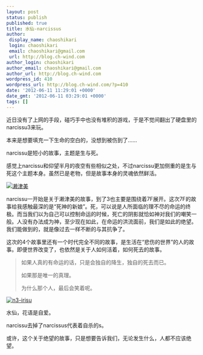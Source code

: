 ```yaml
---
layout: post
status: publish
published: true
title: 水仙-narcissus
author:
 display_name: chaoshikari
 login: chaoshikari
 email: chaoshikari@gmail.com
 url: http://blog.ch-wind.com
author_login: chaoshikari
author_email: chaoshikari@gmail.com
author_url: http://blog.ch-wind.com
wordpress_id: 410
wordpress_url: http://blog.ch-wind.com/?p=410
date: '2012-06-11 11:29:01 +0000'
date_gmt: '2012-06-11 03:29:01 +0000'
tags: []
---
```

近日没有了上网的手段，碰巧手中也没有堆积的游戏，于是不觉间翻出了硬盘里的narcissu3来玩。


本来是想要填充一下生命的空白的，没想到被伤到了……


narcissu是短小的故事，主题是生与死。


感觉上narcissu和仰望半月的夜空有些相似之处，不过narcissu更加侧重的是生与死这个主题本身。虽然已是老物，但是故事本身的灵魂依然鲜活。


[![](https://blog.ch-wind.com/wp-content/uploads/2012/06/n1-setsumi.jpg "濑津美")](https://blog.ch-wind.com/wp-content/uploads/2012/06/n1-setsumi.jpg)


narcissu一开始是关于濑津美的故事，到了3也主要是围绕着7F展开。这次7F的故事给我感触最深的是“死神的新娘”。死，可以说是人所面临的理不尽的命运的终极。而当我们以为自己可以控制命运的时候，死亡的阴影就恰如神对我们的嘲笑一般。人没有办法成为神，至少现在如此，在命运的洪流面前，我们是如此的绝望。我们能做到的，就是像过去一样不断的与其抗争了。


这次的4个故事里还有一个时代完全不同的故事，是生活在“悲伤的世界”的人的故事。即便世界改变了，也依然是关于人如何活着，如何死去的故事。



> 
> 如果人真的有命运的话，只是会独自的降生，独自的死去而已。
> 
> 
> 如果那是唯一的真理。
> 
> 
> 为什么那个人，最后会笑着呢。
> 
> 
> 


[![](https://blog.ch-wind.com/wp-content/uploads/2012/06/n3-irisu.jpg "n3-irisu")](https://blog.ch-wind.com/wp-content/uploads/2012/06/n3-irisu.jpg)


水仙，花语是自爱。


narcissu去掉了narcissus代表着自杀的s。


或许，这个关于绝望的故事，只是想要告诉我们，无论发生什么，人都不应该绝望。


